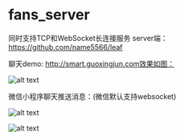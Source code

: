 # fans_server
同时支持TCP和WebSocket长连接服务 
server端：https://github.com/name5566/leaf

聊天demo: http://smart.guoxingjun.com效果如图：

![alt text](http://smart.guoxingjun.com/image/chat.png "chat")

微信小程序聊天推送消息：(微信默认支持websocket)

![alt text](http://smart.guoxingjun.com/image/wx.png "wx")

![alt text](http://smart.guoxingjun.com/image/wx2.png "wx")
